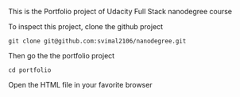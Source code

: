This is the Portfolio project of Udacity Full Stack nanodegree course

To inspect this project, clone the github project

```
git clone git@github.com:svimal2106/nanodegree.git
```

Then go the the portfolio project
```
cd portfolio
```

Open the HTML file in your favorite browser